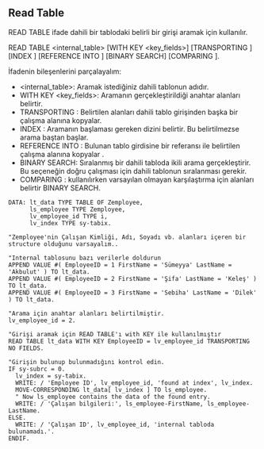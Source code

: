 ## Read Table
READ TABLE ifade dahili bir tablodaki belirli bir girişi aramak için kullanılır. 

 READ TABLE <internal_table>
   [WITH KEY <key_fields>]
   [TRANSPORTING <fields>]
   [INDEX <index>]
   [REFERENCE INTO <wa>]
   [BINARY SEARCH]
   [COMPARING <fields>].

İfadenin bileşenlerini parçalayalım:
* <internal_table>: Aramak istediğiniz dahili tablonun adıdır.
* WITH KEY <key_fields>: Aramanın gerçekleştirildiği anahtar alanları belirtir.
* TRANSPORTING <fields>: Belirtilen alanları dahili tablo girişinden başka bir çalışma alanına kopyalar.
* INDEX <index>: Aramanın başlaması gereken dizini belirtir. Bu belirtilmezse arama baştan başlar.
* REFERENCE INTO <wa>: Bulunan tablo girdisine bir referansı ile belirtilen çalışma alanına kopyalar <wa>.
* BINARY SEARCH: Sıralanmış bir dahili tabloda ikili arama gerçekleştirir. Bu seçeneğin doğru çalışması için dahili tablonun sıralanması gerekir.
* COMPARING <fields>: kullanılırken varsayılan olmayan karşılaştırma için alanları belirtir BINARY SEARCH.

```cadence
DATA: lt_data TYPE TABLE OF Zemployee,
      ls_employee TYPE Zemployee,
      lv_employee_id TYPE i,
      lv_index TYPE sy-tabix.

"Zemployee'nin Çalışan Kimliği, Adı, Soyadı vb. alanları içeren bir structure olduğunu varsayalım..

"Internal tablosunu bazı verilerle doldurun
APPEND VALUE #( EmployeeID = 1 FirstName = 'Sümeyya' LastName = 'Akbulut' ) TO lt_data.
APPEND VALUE #( EmployeeID = 2 FirstName = 'Şifa' LastName = 'Keleş' ) TO lt_data.
APPEND VALUE #( EmployeeID = 3 FirstName = 'Sebiha' LastName = 'Dilek' ) TO lt_data.

"Arama için anahtar alanları belirtilmiştir.
lv_employee_id = 2.

"Girişi aramak için READ TABLE'ı with KEY ile kullanılmıştır
READ TABLE lt_data WITH KEY EmployeeID = lv_employee_id TRANSPORTING NO FIELDS.

"Girişin bulunup bulunmadığını kontrol edin.
IF sy-subrc = 0.
  lv_index = sy-tabix.
  WRITE: / 'Employee ID', lv_employee_id, 'found at index', lv_index.
  MOVE-CORRESPONDING lt_data[ lv_index ] TO ls_employee.
  " Now ls_employee contains the data of the found entry.
  WRITE: / 'Çalışan bilgileri:', ls_employee-FirstName, ls_employee-LastName.
ELSE.
  WRITE: / 'Çalışan ID', lv_employee_id, 'internal tabloda bulunamadı.'.
ENDIF.
```
